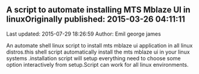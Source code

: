 ## A  script to automate  installing MTS Mblaze UI in linuxOriginally published: 2015-03-26 04:11:11 
Last updated: 2015-07-29 18:26:59 
Author: Emil george james 
 
An automate shell linux script to install mts mblaze ui application in  all linux distros.this shell script automatically install the mts mblaze ui in your linux systems .installation script will setup everything need to choose some option interactively from setup.Script can work for all linux environments.